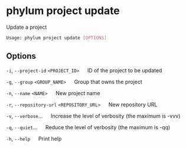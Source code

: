 # phylum project update

Update a project

```sh
Usage: phylum project update [OPTIONS]
```

## Options

`-i`, `--project-id` `<PROJECT_ID>`
&emsp; ID of the project to be updated

`-g`, `--group` `<GROUP_NAME>`
&emsp; Group that owns the project

`-n`, `--name` `<NAME>`
&emsp; New project name

`-r`, `--repository-url` `<REPOSITORY_URL>`
&emsp; New repository URL

`-v`, `--verbose`...
&emsp; Increase the level of verbosity (the maximum is -vvv)

`-q`, `--quiet`...
&emsp; Reduce the level of verbosity (the maximum is -qq)

`-h`, `--help`
&emsp; Print help
